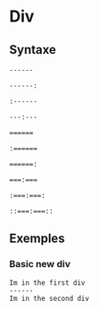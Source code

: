 # Div

## Syntaxe

```syntaxe
------
```

```syntaxe
------:
```

```syntaxe
:------
```

```syntaxe
---:---
```

```syntaxe
======
```

```syntaxe
:======
```

```syntaxe
======:
```

```syntaxe
===:===
```

```syntaxe
:===:===:
```

```syntaxe
::===:===::
```

## Exemples

### Basic new div

```
Im in the first div
------
Im in the second div
```
